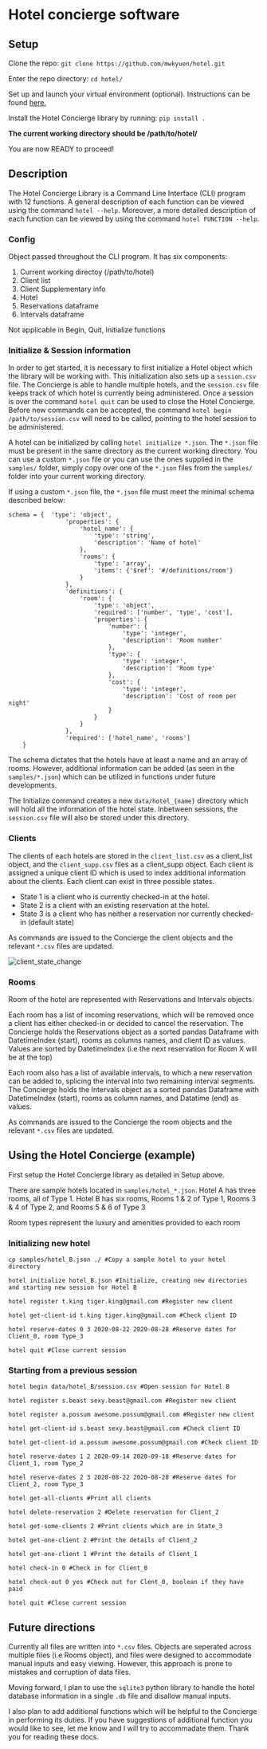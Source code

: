 # Hotel concierge software

## Setup

Clone the repo: `git clone https://github.com/mwkyuen/hotel.git`

Enter the repo directory: `cd hotel/`

Set up and launch your virtual environment (optional). Instructions can be found [here.](https://uoa-eresearch.github.io/eresearch-cookbook/recipe/2014/11/26/python-virtual-env/)

Install the Hotel Concierge library by running: `pip install .`

**The current working directory should be /path/to/hotel/**

You are now READY to proceed!

## Description

The Hotel Concierge Library is a Command Line Interface (CLI) program with 12 functions. A general description of each function can be viewed using the command `hotel --help`. Moreover, a more detailed description of each function can be viewed by using the command `hotel FUNCTION --help`.

### Config

Object passed throughout the CLI program. It has six components:
1. Current working directoy (/path/to/hotel)
2. Client list
3. Client Supplementary info
4. Hotel
5. Reservations dataframe
6. Intervals dataframe

Not applicable in Begin, Quit, Initialize functions

### Initialize & Session information

In order to get started, it is necessary to first initialize a Hotel object which the library will be working with. This initialization also sets up a `session.csv` file. The Concierge is able to handle multiple hotels, and the `session.csv` file keeps track of which hotel is currently being administered. Once a session is over the command `hotel quit` can be used to close the Hotel Concierge. Before new commands can be accepted, the command `hotel begin /path/to/session.csv` will need to be called, pointing to the hotel session to be administered.

A hotel can be initialized by calling `hotel initialize *.json`. The `*.json` file must be present in the same directory as the current working directory. You can use a custom `*.json` file or you can use the ones supplied in the `samples/` folder, simply copy over one of the `*.json` files from the `samples/` folder into your current working directory. 

If using a custom `*.json` file, the `*.json` file must meet the minimal schema described below:

```
schema = {  'type': 'object',
                'properties': {
                    'hotel_name': {
                        'type': 'string',
                        'description': 'Name of hotel'
                    },
                    'rooms': {
                        'type': 'array',
                        'items': {'$ref': '#/definitions/room'}
                    }
                },
                'definitions': {
                    'room': {
                        'type': 'object',
                        'required': ['number', 'type', 'cost'],
                        'properties': {
                            'number': {
                                'type': 'integer',
                                'description': 'Room number'
                            },
                            'type': {
                                'type': 'integer',
                                'description': 'Room type'
                            },
                            'cost': {
                                'type': 'integer',
                                'description': 'Cost of room per night'
                            }
                        }
                    }
                },
                'required': ['hotel_name', 'rooms']
    }  
```

The schema dictates that the hotels have at least a name and an array of rooms. However, additional information can be added (as seen in the `samples/*.json`) which can be utilized in functions under future developments.

The Initialize command creates a new `data/hotel_{name}` directory which will hold all the information of the hotel state. Inbetween sessions, the `session.csv` file will also be stored under this directory.

### Clients
The clients of each hotels are stored in the `client_list.csv` as a client_list object, and the `client_supp.csv` files as a client_supp object. Each client is assigned a unique client ID which is used to index additional information about the clients. Each client can exist in three possible states. 

* State 1 is a client who is currently checked-in at the hotel. 
* State 2 is a client with an existing reservation at the hotel.
* State 3 is a client who has neither a reservation nor currently checked-in (default state)

As commands are issued to the Concierge the client objects and the relevant `*.csv` files are updated. 

![client_state_change](/images/client_state.png)

### Rooms
Room of the hotel are represented with Reservations and Intervals objects.

Each room has a list of incoming reservations, which will be removed once a client has either checked-in or decided to cancel the reservation. The Concierge holds the Reservations object as a sorted pandas Dataframe with DatetimeIndex (start), rooms as columns names, and client ID as values. Values are sorted by DatetimeIndex (i.e the next reservation for Room X will be at the top)

Each room also has a list of available intervals, to which a new reservation can be added to, splicing the interval into two remaining interval segments. The Concierge holds the Intervals object as a sorted pandas Dataframe with DatetimeIndex (start), rooms as column names, and Datatime (end) as values.

As commands are issued to the Concierge the room objects and the relevant `*.csv` files are updated. 

## Using the Hotel Concierge (example)

First setup the Hotel Concierge library as detailed in Setup above.

There are sample hotels located in `samples/hotel_*.json`. Hotel A has three rooms, all of Type 1. Hotel B has six rooms, Rooms 1 & 2 of Type 1, Rooms 3 & 4 of Type 2, and Rooms 5 & 6 of Type 3

Room types represent the luxury and amenities provided to each room 

### Initializing new hotel
```
cp samples/hotel_B.json ./ #Copy a sample hotel to your hotel directory

hotel initialize hotel_B.json #Initialize, creating new directories and starting new session for Hotel B

hotel register t.king tiger.king@gmail.com #Register new client

hotel get-client-id t.king tiger.king@gmail.com #Check client ID

hotel reserve-dates 0 3 2020-08-22 2020-08-28 #Reserve dates for Client_0, room Type_3

hotel quit #Close current session
```
### Starting from a previous session

```
hotel begin data/hotel_B/session.csv #Open session for Hotel B

hotel register s.beast sexy.beast@gmail.com #Register new client

hotel register a.possum awesome.possum@gmail.com #Register new client

hotel get-client-id s.beast sexy.beast@gmail.com #Check client ID

hotel get-client-id a.possum awesome.possum@gmail.com #Check client ID

hotel reserve-dates 1 2 2020-09-14 2020-09-18 #Reserve dates for Client_1, room Type_2

hotel reserve-dates 2 3 2020-08-22 2020-08-28 #Reserve dates for Client_2, room Type_3

hotel get-all-clients #Print all clients

hotel delete-reservation 2 #Delete reservation for Client_2

hotel get-some-clients 2 #Print clients which are in State_3

hotel get-one-client 2 #Print the details of Client_2

hotel get-one-client 1 #Print the details of Client_1

hotel check-in 0 #Check in for Client_0

hotel check-out 0 yes #Check out for Clent_0, boolean if they have paid

hotel quit #Close current session
```

## Future directions
Currently all files are written into `*.csv` files. Objects are seperated across multiple files (i.e Rooms object), and files were designed to accommodate manual inputs and easy viewing. However, this approach is prone to mistakes and corruption of data files. 

Moving forward, I plan to use the `sqlite3` python library to handle the hotel database information in a single `.db` file and disallow manual inputs. 

I also plan to add additional functions which will be helpful to the Concierge in performing its duties. If you have suggestions of additional function you would like to see, let me know and I will try to accommadate them. Thank you for reading these docs. 